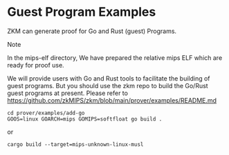 # Guest Program Examples

ZKM can generate proof for  Go and Rust (guest) Programs.

> [!NOTE]
> In the mips-elf directory, We have prepared the relative mips ELF which are ready for proof use.  

We will provide users with Go and Rust tools to facilitate the building of guest programs. 
But you should use the zkm repo to build the Go/Rust guest programs at present. Please refer to  https://github.com/zkMIPS/zkm/blob/main/prover/examples/README.md 
 
```
cd prover/examples/add-go
GOOS=linux GOARCH=mips GOMIPS=softfloat go build .
```
or
```
cargo build --target=mips-unknown-linux-musl
```


